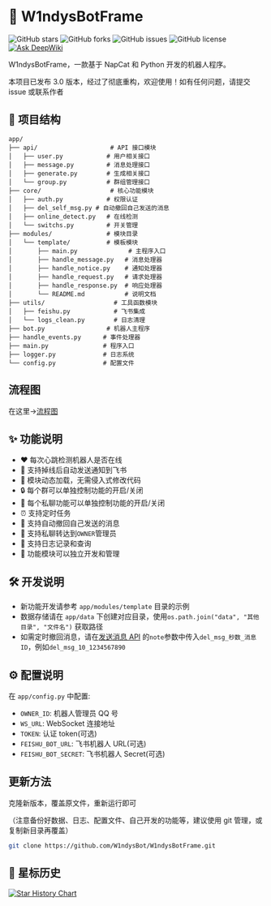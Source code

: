 # 🤖 W1ndysBotFrame

![GitHub stars](https://img.shields.io/github/stars/W1ndysBot/W1ndysBotFrame?style=flat-square)
![GitHub forks](https://img.shields.io/github/forks/W1ndysBot/W1ndysBotFrame?style=flat-square)
![GitHub issues](https://img.shields.io/github/issues/W1ndysBot/W1ndysBotFrame?style=flat-square)
![GitHub license](https://img.shields.io/github/license/W1ndysBot/W1ndysBotFrame?style=flat-square)
[![Ask DeepWiki](https://deepwiki.com/badge.svg)](https://deepwiki.com/W1ndysBot/W1ndysBotFrame)

W1ndysBotFrame，一款基于 NapCat 和 Python 开发的机器人程序。

本项目已发布 3.0 版本，经过了彻底重构，欢迎使用！如有任何问题，请提交 issue 或联系作者

## 📁 项目结构

```
app/
├── api/                    # API 接口模块
│   ├── user.py            # 用户相关接口
│   ├── message.py         # 消息处理接口
│   ├── generate.py        # 生成相关接口
│   └── group.py           # 群组管理接口
├── core/                   # 核心功能模块
│   ├── auth.py            # 权限认证
│   ├── del_self_msg.py # 自动撤回自己发送的消息
│   ├── online_detect.py   # 在线检测
│   └── switchs.py         # 开关管理
├── modules/               # 模块目录
│   └── template/          # 模板模块
│       ├── main.py              # 主程序入口
│       ├── handle_message.py   # 消息处理器
│       ├── handle_notice.py    # 通知处理器
│       ├── handle_request.py   # 请求处理器
│       ├── handle_response.py  # 响应处理器
│       └── README.md           # 说明文档
├── utils/                   # 工具函数模块
│   ├── feishu.py            # 飞书集成
│   └── logs_clean.py        # 日志清理
├── bot.py                 # 机器人主程序
├── handle_events.py      # 事件处理器
├── main.py               # 程序入口
├── logger.py             # 日志系统
└── config.py             # 配置文件
```

## 流程图

在这里->[流程图](./docs/flow_diagram.md)

## ✨ 功能说明

- ❤️ 每次心跳检测机器人是否在线
- 📢 支持掉线后自动发送通知到飞书
- 🔌 模块动态加载，无需侵入式修改代码
- 🔒 每个群可以单独控制功能的开启/关闭
- 🔐 每个私聊功能可以单独控制功能的开启/关闭
- ⏰ 支持定时任务
- 🔄 支持自动撤回自己发送的消息
- 📨 支持私聊转达到`OWNER`管理员
- 📝 支持日志记录和查询
- 🧩 功能模块可以独立开发和管理

## 🛠️ 开发说明

- 新功能开发请参考 `app/modules/template` 目录的示例
- 数据存储请在 `app/data` 下创建对应目录，使用`os.path.join("data", "其他目录", "文件名")` 获取路径
- 如需定时撤回消息，请在[发送消息 API](https://github.com/W1ndysBot/W1ndysBotFrame/blob/main/app/api/message.py) 的`note`参数中传入`del_msg_秒数_消息ID`，例如`del_msg_10_1234567890`

## ⚙️ 配置说明

在 `app/config.py` 中配置:

- `OWNER_ID`: 机器人管理员 QQ 号
- `WS_URL`: WebSocket 连接地址
- `TOKEN`: 认证 token(可选)
- `FEISHU_BOT_URL`: 飞书机器人 URL(可选)
- `FEISHU_BOT_SECRET`: 飞书机器人 Secret(可选)

## 更新方法

克隆新版本，覆盖原文件，重新运行即可

（注意备份好数据、日志、配置文件、自己开发的功能等，建议使用 git 管理，或复制新目录再覆盖）

```bash
git clone https://github.com/W1ndysBot/W1ndysBotFrame.git
```

## 🌟 星标历史

[![Star History Chart](https://api.star-history.com/svg?repos=W1ndysBot/W1ndysBotFrame&type=Date)](https://star-history.com/#W1ndysBot/W1ndysBotFrame&Date)
